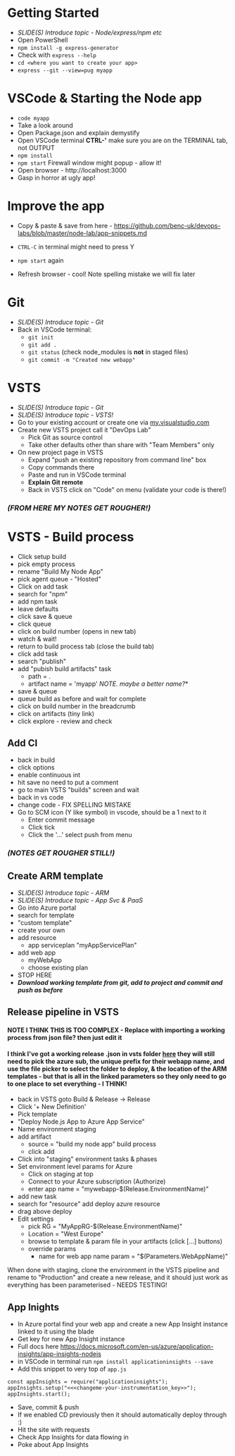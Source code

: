 # Getting Started
- *SLIDE(S) Introduce topic - Node/express/npm etc*
- Open PowerShell
- `npm install -g express-generator`
- Check with `express --help`
- `cd <where you want to create your app>`
- `express --git --view=pug myapp`

# VSCode & Starting the Node app
- `code myapp`
- Take a look around
- Open Package.json and explain demystify
- Open VSCode terminal **CTRL-'** make sure you are on the TERMINAL tab, not OUTPUT
- `npm install`
- `npm start` Firewall window might popup - allow it!
- Open browser - http://localhost:3000
- Gasp in horror at ugly app!

# Improve the app
- Copy & paste & save from here - https://github.com/benc-uk/devops-labs/blob/master/node-lab/app-snippets.md

- `CTRL-C` in terminal might need to press Y
- `npm start` again
- Refresh browser - cool! Note spelling mistake we will fix later

# Git
- *SLIDE(S) Introduce topic - Git*
- Back in VSCode terminal:
  - `git init`
  - `git add .`
  - `git status` (check node_modules is **not** in staged files)
  - `git commit -m "Created new webapp"`

# VSTS
- *SLIDE(S) Introduce topic - Git*
- *SLIDE(S) Introduce topic - VSTS!*
- Go to your existing account or create one via [my.visualstudio.com](my.visualstudio.com)
- Create new VSTS project call it "DevOps Lab"
  - Pick Git as source control
  - Take other defaults other than share with "Team Members" only
- On new project page in VSTS
  - Expand "push an existing repository from command line" box
  - Copy commands there
  - Paste and run in VSCode terminal
  - **Explain Git remote** 
  - Back in VSTS click on "Code" on menu (validate your code is there!)

### *(FROM HERE MY NOTES GET ROUGHER!)*

# VSTS - Build process
- Click setup build
- pick empty process
- rename "Build My Node App"
- pick agent queue - "Hosted"
- Click on add task
- search for "npm"
- add npm task
- leave defaults
- click save & queue
- click queue
- click on build number (opens in new tab)
- watch & wait!
- return to build process tab (close the build tab)
- click add task
- search "publish"
- add "pubish build artifacts" task
  - path = .
  - artifact name = 'myapp' *NOTE. maybe a better name?**
- save & queue
- queue build as before and wait for complete
- click on build number in the breadcrumb
- click on artifacts (tiny link)
- click explore - review and check

## Add CI
- back in build
- click options
- enable continuous int
- hit save no need to put a comment
- go to main VSTS "builds" screen and wait
- back in vs code
- change code - FIX SPELLING MISTAKE
- Go to SCM icon (Y like symbol) in vscode, should be a 1 next to it
   - Enter commit message
   - Click tick
   - Click the '...' select push from menu

### *(NOTES GET ROUGHER STILL!)*

## Create ARM template
- *SLIDE(S) Introduce topic - ARM*
- *SLIDE(S) Introduce topic - App Svc & PaaS*
- Go into Azure portal
- search for template
- "custom template"
- create your own
- add resource
  - app serviceplan "myAppServicePlan"
- add web app
  - myWebApp
  - choose existing plan
- STOP HERE
- ***Download working template from git, add to project and commit and push as before***

## Release pipeline in VSTS
#### NOTE I THINK THIS IS TOO COMPLEX - Replace with importing a working process from json file? then just edit it
#### I think I've got a working release .json in vsts folder [here](/vsts) they will still need to pick the azure sub, the unique prefix for their webapp name, and use the file picker to select the folder to deploy, & the location of the ARM templates - but that is all in the linked parameters so they only need to go to one place to set everything - I THINK!
- back in VSTS goto Build & Release -> Release
- Click '+ New Definition'
- Pick template 
- "Deploy Node.js App to Azure App Service"
- Name environment staging
- add artifact
  - source = "build my node app" build process
  - click add
- Click into "staging" environment tasks & phases
- Set environment level params for Azure 
  - Click on staging at top 
  - Connect to your Azure subscription (Authorize)
  - enter app name = "mywebapp-$(Release.EnvironmentName)"
- add new task
- search for "resource" add deploy azure resource
- drag above deploy
- Edit settings
  - pick RG = "MyAppRG-$(Release.EnvironmentName)"
  - Location = "West Europe"
  - browse to template & param file in your artifacts (click [...] buttons)
  - override params
    - name for web app name param = "$(Parameters.WebAppName)"

When done with staging, clone the environment in the VSTS pipeline and rename to "Production" and create a new release, and it should just work as everything has been parameterised - NEEDS TESTING!

## App Inights
- In Azure portal find your web app and create a new App Insight instance linked to it using the blade
- Get key for new App Insight instance
- Full docs here https://docs.microsoft.com/en-us/azure/application-insights/app-insights-nodejs
- in VSCode in terminal run `npm install applicationinsights --save`
- Add this snippet to very top of `app.js`
```
const appInsights = require("applicationinsights");
appInsights.setup("<<<changeme-your-instrumentation_key>>");
appInsights.start();
```
- Save, commit & push
- If we enabled CD previously then it should automatically deploy through :)
- Hit the site with requests
- Check App Insights for data flowing in
- Poke about App Insights